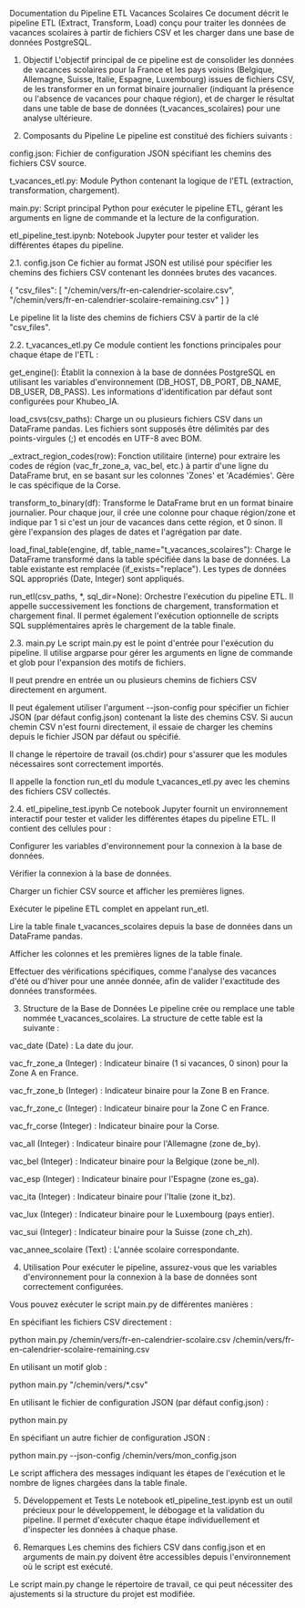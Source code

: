 Documentation du Pipeline ETL Vacances Scolaires
Ce document décrit le pipeline ETL (Extract, Transform, Load) conçu pour traiter les données de vacances scolaires à partir de fichiers CSV et les charger dans une base de données PostgreSQL.

1. Objectif
L'objectif principal de ce pipeline est de consolider les données de vacances scolaires pour la France et les pays voisins (Belgique, Allemagne, Suisse, Italie, Espagne, Luxembourg) issues de fichiers CSV, de les transformer en un format binaire journalier (indiquant la présence ou l'absence de vacances pour chaque région), et de charger le résultat dans une table de base de données (t_vacances_scolaires) pour une analyse ultérieure.

2. Composants du Pipeline
Le pipeline est constitué des fichiers suivants :

config.json: Fichier de configuration JSON spécifiant les chemins des fichiers CSV source.

t_vacances_etl.py: Module Python contenant la logique de l'ETL (extraction, transformation, chargement).

main.py: Script principal Python pour exécuter le pipeline ETL, gérant les arguments en ligne de commande et la lecture de la configuration.

etl_pipeline_test.ipynb: Notebook Jupyter pour tester et valider les différentes étapes du pipeline.

2.1. config.json
Ce fichier au format JSON est utilisé pour spécifier les chemins des fichiers CSV contenant les données brutes des vacances.

{
    "csv_files": [
        "/chemin/vers/fr-en-calendrier-scolaire.csv",
        "/chemin/vers/fr-en-calendrier-scolaire-remaining.csv"
    ]
}


Le pipeline lit la liste des chemins de fichiers CSV à partir de la clé "csv_files".

2.2. t_vacances_etl.py
Ce module contient les fonctions principales pour chaque étape de l'ETL :

get_engine(): Établit la connexion à la base de données PostgreSQL en utilisant les variables d'environnement (DB_HOST, DB_PORT, DB_NAME, DB_USER, DB_PASS). Les informations d'identification par défaut sont configurées pour Khubeo_IA.

load_csvs(csv_paths): Charge un ou plusieurs fichiers CSV dans un DataFrame pandas. Les fichiers sont supposés être délimités par des points-virgules (;) et encodés en UTF-8 avec BOM.

_extract_region_codes(row): Fonction utilitaire (interne) pour extraire les codes de région (vac_fr_zone_a, vac_bel, etc.) à partir d'une ligne du DataFrame brut, en se basant sur les colonnes 'Zones' et 'Académies'. Gère le cas spécifique de la Corse.

transform_to_binary(df): Transforme le DataFrame brut en un format binaire journalier. Pour chaque jour, il crée une colonne pour chaque région/zone et indique par 1 si c'est un jour de vacances dans cette région, et 0 sinon. Il gère l'expansion des plages de dates et l'agrégation par date.

load_final_table(engine, df, table_name="t_vacances_scolaires"): Charge le DataFrame transformé dans la table spécifiée dans la base de données. La table existante est remplacée (if_exists="replace"). Les types de données SQL appropriés (Date, Integer) sont appliqués.

run_etl(csv_paths, *, sql_dir=None): Orchestre l'exécution du pipeline ETL. Il appelle successivement les fonctions de chargement, transformation et chargement final. Il permet également l'exécution optionnelle de scripts SQL supplémentaires après le chargement de la table finale.

2.3. main.py
Le script main.py est le point d'entrée pour l'exécution du pipeline. Il utilise argparse pour gérer les arguments en ligne de commande et glob pour l'expansion des motifs de fichiers.

Il peut prendre en entrée un ou plusieurs chemins de fichiers CSV directement en argument.

Il peut également utiliser l'argument --json-config pour spécifier un fichier JSON (par défaut config.json) contenant la liste des chemins CSV. Si aucun chemin CSV n'est fourni directement, il essaie de charger les chemins depuis le fichier JSON par défaut ou spécifié.

Il change le répertoire de travail (os.chdir) pour s'assurer que les modules nécessaires sont correctement importés.

Il appelle la fonction run_etl du module t_vacances_etl.py avec les chemins des fichiers CSV collectés.

2.4. etl_pipeline_test.ipynb
Ce notebook Jupyter fournit un environnement interactif pour tester et valider les différentes étapes du pipeline ETL. Il contient des cellules pour :

Configurer les variables d'environnement pour la connexion à la base de données.

Vérifier la connexion à la base de données.

Charger un fichier CSV source et afficher les premières lignes.

Exécuter le pipeline ETL complet en appelant run_etl.

Lire la table finale t_vacances_scolaires depuis la base de données dans un DataFrame pandas.

Afficher les colonnes et les premières lignes de la table finale.

Effectuer des vérifications spécifiques, comme l'analyse des vacances d'été ou d'hiver pour une année donnée, afin de valider l'exactitude des données transformées.

3. Structure de la Base de Données
Le pipeline crée ou remplace une table nommée t_vacances_scolaires. La structure de cette table est la suivante :

vac_date (Date) : La date du jour.

vac_fr_zone_a (Integer) : Indicateur binaire (1 si vacances, 0 sinon) pour la Zone A en France.

vac_fr_zone_b (Integer) : Indicateur binaire pour la Zone B en France.

vac_fr_zone_c (Integer) : Indicateur binaire pour la Zone C en France.

vac_fr_corse (Integer) : Indicateur binaire pour la Corse.

vac_all (Integer) : Indicateur binaire pour l'Allemagne (zone de_by).

vac_bel (Integer) : Indicateur binaire pour la Belgique (zone be_nl).

vac_esp (Integer) : Indicateur binaire pour l'Espagne (zone es_ga).

vac_ita (Integer) : Indicateur binaire pour l'Italie (zone it_bz).

vac_lux (Integer) : Indicateur binaire pour le Luxembourg (pays entier).

vac_sui (Integer) : Indicateur binaire pour la Suisse (zone ch_zh).

vac_annee_scolaire (Text) : L'année scolaire correspondante.

4. Utilisation
Pour exécuter le pipeline, assurez-vous que les variables d'environnement pour la connexion à la base de données sont correctement configurées.

Vous pouvez exécuter le script main.py de différentes manières :

En spécifiant les fichiers CSV directement :

python main.py /chemin/vers/fr-en-calendrier-scolaire.csv /chemin/vers/fr-en-calendrier-scolaire-remaining.csv


En utilisant un motif glob :

python main.py "/chemin/vers/*.csv"


En utilisant le fichier de configuration JSON (par défaut config.json) :

python main.py


En spécifiant un autre fichier de configuration JSON :

python main.py --json-config /chemin/vers/mon_config.json


Le script affichera des messages indiquant les étapes de l'exécution et le nombre de lignes chargées dans la table finale.

5. Développement et Tests
Le notebook etl_pipeline_test.ipynb est un outil précieux pour le développement, le débogage et la validation du pipeline. Il permet d'exécuter chaque étape individuellement et d'inspecter les données à chaque phase.

6. Remarques
Les chemins des fichiers CSV dans config.json et en arguments de main.py doivent être accessibles depuis l'environnement où le script est exécuté.

Le script main.py change le répertoire de travail, ce qui peut nécessiter des ajustements si la structure du projet est modifiée.

